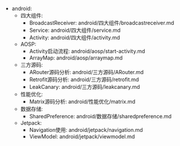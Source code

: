   - android:
    - 四大组件:
      - BroadcastReceiver: android/四大组件/broadcastreceiver.md
      - Service: android/四大组件/service.md
      - Activity: android/四大组件/activity.md
    - AOSP:
      - Activity启动流程: android/aosp/start-activity.md
      - ArrayMap: android/aosp/arraymap.md
    - 三方源码:
      - ARouter源码分析: android/三方源码/ARouter.md
      - Retrofit源码分析: android/三方源码/retrofit.md
      - LeakCanary: android/三方源码/leakcanary.md
    - 性能优化:
      - Matrix源码分析: android/性能优化/matrix.md
    - 数据存储:
      - SharedPreference: android/数据存储/sharedpreference.md
    - Jetpack:
      - Navigation使用: android/jetpack/navigation.md
      - ViewModel: android/jetpack/viewmodel.md
